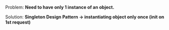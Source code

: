 Problem: **Need to have only 1 instance of an object.**

Solution: **Singleton Design Pattern -> instantiating object only once (init on 1st request)**
